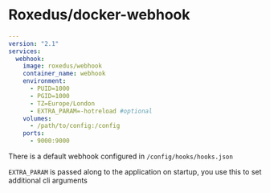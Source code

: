# Roxedus/docker-webhook

```yml
---
version: "2.1"
services:
  webhook:
    image: roxedus/webhook
    container_name: webhook
    environment:
      - PUID=1000
      - PGID=1000
      - TZ=Europe/London
      - EXTRA_PARAM=-hotreload #optional
    volumes:
      - /path/to/config:/config
    ports:
      - 9000:9000
```

There is a default webhook configured in `/config/hooks/hooks.json`

`EXTRA_PARAM` is passed along to the application on startup, you use this to set additional cli arguments
